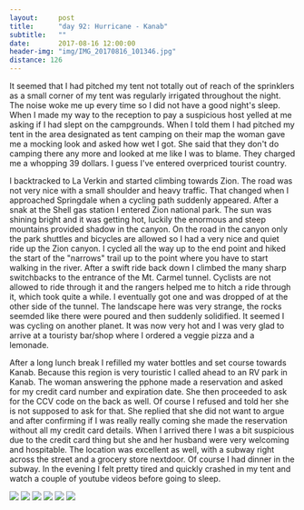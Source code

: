 ```yaml
---
layout:     post
title:      "day 92: Hurricane - Kanab"
subtitle:   ""
date:       2017-08-16 12:00:00
header-img: "img/IMG_20170816_101346.jpg"
distance: 126
---
```


It seemed that I had pitched my tent not totally out of reach of the sprinklers as a small corner of my tent was regularly irrigated throughout the night.
The noise woke me up every time so I did not have a good night's sleep.
When I made my way to the reception to pay a suspicious host yelled at me asking if I had slept on the campgrounds.
When I told them I had pitched my tent in the area designated as tent camping on their map the woman gave me a mocking look and asked how wet I got.
She said that they don't do camping there any more and looked at me like I was to blame.
They charged me a whopping 39 dollars.
I guess I've entered overpriced tourist country.

I backtracked to La Verkin and started climbing towards Zion.
The road was not very nice with a small shoulder and heavy traffic.
That changed when I approached Springdale when a cycling path suddenly appeared.
After a snak at the Shell gas station I entered Zion national park.
The sun was shining bright and it was getting hot, luckily the enormous and steep mountains provided shadow in the canyon.
On the road in the canyon only the park shuttles and bicycles are allowed so I had a very nice and quiet ride up the Zion canyon.
I cycled all the way up to the end point and hiked the start of the "narrows" trail up to the point where you have to start walking in the river.
After a swift ride back down I climbed the many sharp switchbacks to the entrance of the Mt. Carmel tunnel.
Cyclists are not allowed to ride through it and the rangers helped me to hitch a ride through it, which took quite a while.
I eventually got one and was dropped of at the other side of the tunnel.
The landscape here was very strange, the rocks seemded like there were poured and then suddenly solidified.
It seemed I was cycling on another planet.
It was now very hot and I was very glad to arrive at a touristy bar/shop where I ordered a veggie pizza and a lemonade.

After a long lunch break I refilled my water bottles and set course towards Kanab.
Because this region is very touristic I called ahead to an RV park in Kanab.
The woman answering the pphone made a reservation and asked for my credit card number and expiration date.
She then proceeded to ask for the CCV code on the back as well.
Of course I refused and told her she is not supposed to ask for that.
She replied that she did not want to argue and after confirming if I was really really coming she made the reservation without all my credit card details.
When I arrived there I was a bit suspicious due to the credit card thing but she and her husband were very welcoming and hospitable.
The location was excellent as well, with a subway right across the street and a grocery store nextdoor.
Of course I had dinner in the subway.
In the evening I felt pretty tired and quickly crashed in my tent and watch a couple of youtube videos before going to sleep.

<img src="{{ site.baseurl }}/img/IMG_20170816_111028.jpg">
<span class="caption text-muted"></span>

<img src="{{ site.baseurl }}/img/IMG_20170816_113705.jpg">
<span class="caption text-muted"></span>

<img src="{{ site.baseurl }}/img/IMG_20170816_121213.jpg">
<span class="caption text-muted"></span>

<img src="{{ site.baseurl }}/img/IMG_20170816_132125.jpg">
<span class="caption text-muted"></span>

<img src="{{ site.baseurl }}/img/IMG_20170816_142506.jpg">
<span class="caption text-muted"></span>

<img src="{{ site.baseurl }}/img/IMG_20170816_174637.jpg">
<span class="caption text-muted"></span>
